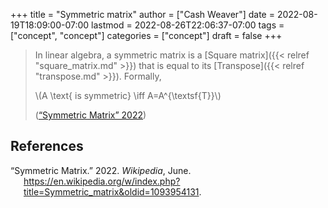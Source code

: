 +++
title = "Symmetric matrix"
author = ["Cash Weaver"]
date = 2022-08-19T18:09:00-07:00
lastmod = 2022-08-26T22:06:37-07:00
tags = ["concept", "concept"]
categories = ["concept"]
draft = false
+++

> In linear algebra, a symmetric matrix is a [Square matrix]({{< relref "square_matrix.md" >}}) that is equal to its [Transpose]({{< relref "transpose.md" >}}). Formally,
>
> \\(A \text{ is symmetric} \iff A=A^{\textsf{T}}\\)
>
> (<a href="#citeproc_bib_item_1">“Symmetric Matrix” 2022</a>)

## References

<style>.csl-entry{text-indent: -1.5em; margin-left: 1.5em;}</style><div class="csl-bib-body">
  <div class="csl-entry"><a id="citeproc_bib_item_1"></a>“Symmetric Matrix.” 2022. <i>Wikipedia</i>, June. <a href="https://en.wikipedia.org/w/index.php?title=Symmetric_matrix&oldid=1093954131">https://en.wikipedia.org/w/index.php?title=Symmetric_matrix&#38;oldid=1093954131</a>.</div>
</div>
